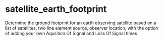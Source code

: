 satellite_earth_footprint
=========================

Determine the ground footprint for an earth observing satellite based on a list of satellites, two line element source, observer location, with the option of adding your own Aqusition Of Signal and Loss Of Signal times
